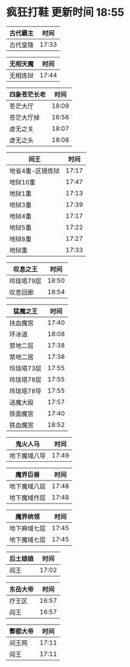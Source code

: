 # 疯狂打鞋 更新时间 18:55

| 古代霸主   | 时间    |
|--------|-------|
| 古代皇陵 | 17:33 |

| 无相天魔   | 时间    |
|--------|-------|
| 无相炼狱 | 17:44 |

| 四象苍茫长老   | 时间    |
|--------|-------|
| 苍茫大厅 | 18:09 |
| 苍茫大厅掉 | 16:56 |
| 虚无之关 | 18:07 |
| 虚无之头 | 18:08 |

| 间王   | 时间    |
|--------|-------|
| 地省4重-区镜炼狱 | 17:17 |
| 地狱10重 | 17:47 |
| 地狱1重 | 17:13 |
| 地狱3重 | 17:39 |
| 地狱4重 | 17:17 |
| 地狱5重 | 17:22 |
| 地狱8重 | 17:27 |
| 地狱重 | 17:33 |

| 叹息之王   | 时间    |
|--------|-------|
| 玲珑塔79层 | 18:50 |
| 叹息回廊 | 18:54 |

| 猛魔之王   | 时间    |
|--------|-------|
| 扶血魔宫 | 17:40 |
| 环冰道 | 18:08 |
| 禁地二层 | 17:38 |
| 禁地二居 | 17:38 |
| 玲珑塔73层 | 17:55 |
| 玲珑塔78层 | 17:55 |
| 玲珑塔78导 | 17:55 |
| 送魔大殴 | 17:57 |
| 铁面魔宫 | 17:40 |
| 铁血魔宫 | 18:52 |

| 鬼火人马   | 时间    |
|--------|-------|
| 地下魔域八导 | 17:49 |

| 魔界巨兽   | 时间    |
|--------|-------|
| 地下魔域八层 | 17:48 |
| 地下魔域作层 | 17:48 |

| 魔界统领   | 时间    |
|--------|-------|
| 地下麻域七层 | 17:45 |
| 地下魔域七层 | 17:45 |

| 后土娘娘   | 时间    |
|--------|-------|
| 阎王 | 17:02 |

| 东岳大帝   | 时间    |
|--------|-------|
| 疗王区 | 16:57 |
| 阎王 | 16:57 |

| 酆都大帝   | 时间    |
|--------|-------|
| 间王网 | 17:11 |
| 阎王 | 17:11 |